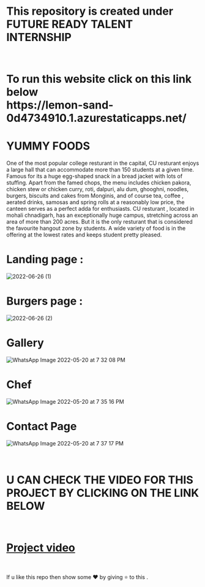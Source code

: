 # This repository is created under  FUTURE READY TALENT INTERNSHIP 
<br>
<h1>
To run this website  click on this link below <br>
https://lemon-sand-0d4734910.1.azurestaticapps.net/
</h1>

#  YUMMY FOODS

One of the most popular college resturant in the capital, CU resturant enjoys a large hall that can accommodate more than 150 students at a given time. Famous for its a huge egg-shaped snack in a bread jacket with lots of stuffing. Apart from the famed chops, the menu includes chicken pakora, chicken stew or chicken curry, roti, dalpuri, alu dum, ghooghni, noodles, burgers, biscuits and cakes from Monginis, and of course tea, coffee , aerated drinks, samosas and spring rolls at a reasonably low price, the canteen serves as a perfect adda for enthusiasts. CU resturant , located in mohali chnadigarh, has an exceptionally huge campus, stretching across an area of more than 200 acres. But it is the only resturant that is considered the favourite hangout zone by students. A wide variety of food is in the offering at the lowest rates and keeps student pretty pleased.

# Landing page : 



![2022-06-26 (1)](https://user-images.githubusercontent.com/106302575/175818649-807c4cce-433e-416e-aa38-c803e15f96a4.png)

# Burgers page :



![2022-06-26 (2)](https://user-images.githubusercontent.com/106302575/175818865-4e720155-9ef1-47d5-87c2-e4bd36faf01e.png)


# Gallery


![WhatsApp Image 2022-05-20 at 7 32 08 PM](https://user-images.githubusercontent.com/85225156/169544732-8143db5d-ae9f-4023-a7d8-270f0c492c14.jpeg)


# Chef

![WhatsApp Image 2022-05-20 at 7 35 16 PM](https://user-images.githubusercontent.com/85225156/169545214-6cd2a179-3d5e-434d-8d6c-37126b335900.jpeg)


# Contact Page 

![WhatsApp Image 2022-05-20 at 7 37 17 PM](https://user-images.githubusercontent.com/85225156/169545825-328569b4-ee53-4a5f-b21a-4aa92fece6f7.jpeg)

<br>

# U CAN CHECK THE VIDEO FOR THIS PROJECT BY CLICKING ON THE LINK BELOW
<br>

# [Project video](https://youtu.be/AnqDyx7UWPk)

<br>

If u like this repo  then  show some ❤️ by giving ⭐ to this  . 
